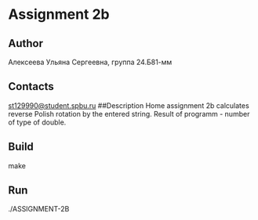 # Assignment 2b
## Author
Алексеева Ульяна Сергеевна, группа 24.Б81-мм
## Contacts
st129990@student.spbu.ru
##Description
Home assignment 2b calculates reverse Polish rotation by the entered string. Result of programm - number of type of double.
## Build
make
## Run
./ASSIGNMENT-2B
